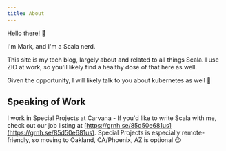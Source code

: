 ```yaml
---
title: About
---
```


Hello there! :wave:

I'm Mark, and I'm a Scala nerd.

This site is my tech blog, largely about and related to all things Scala. I use ZIO at work, so you'll likely find a
healthy dose of that here as well.

Given the opportunity, I will likely talk to you about kubernetes as well :angel:

## Speaking of Work

I work in Special Projects at Carvana - If you'd like to write Scala with me, check out our job listing at
[https://grnh.se/85d50e681us](https://grnh.se/85d50e681us). Special Projects is especially remote-friendly, so moving to
Oakland, CA/Phoenix, AZ is optional :wink:
